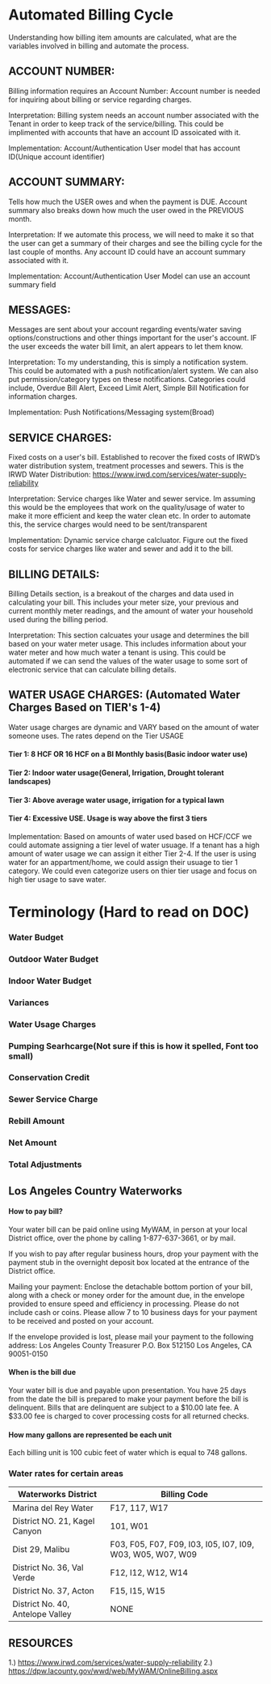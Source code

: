 # Automated Billing Cycle

Understanding how billing item amounts are calculated, what are the variables involved in billing and automate the process.

## ACCOUNT NUMBER: 
Billing information requires an Account Number: Account number is needed for inquiring about billing or service regarding charges.

Interpretation: Billing system needs an account number associated with the Tenant in order to keep track of the service/billing. This could be implimented with accounts that have an account ID assoicated with it.  

Implementation: Account/Authentication User model that has account ID(Unique account identifier)

## ACCOUNT SUMMARY:
Tells how much the USER owes and when the payment is DUE. Account summary also breaks down how much the user owed in the PREVIOUS month. 

Interpretation: If we automate this process, we will need to make it so that the user can get a summary of their charges and see the billing cycle for the last couple of months. Any account ID could have an account summary associated with it. 

Implementation: Account/Authentication User Model can use an account summary field

## MESSAGES: 
Messages are sent about your account regarding events/water saving options/constructions and other things important for the user's account. 
IF the user exceeds the water bill limit, an alert appears to let them know. 

Interpretation: To my understanding, this is simply a notification system. This could be automated with a push notification/alert system. We can also put permission/category types on these notifications. Categories could include, Overdue Bill Alert, Exceed Limit Alert, Simple Bill Notification for information charges. 

Implementation: Push Notifications/Messaging system(Broad) 

## SERVICE CHARGES:
Fixed costs on a user's bill. Established to recover the fixed costs of IRWD’s water distribution system, treatment processes and sewers. 
This is the IRWD Water Distribution: https://www.irwd.com/services/water-supply-reliability

Interpretation: Service charges like Water and sewer service. Im assuming this would be the employees that work on the quality/usage of water to make it more efficient and keep the water clean etc. In order to automate this, the service charges would need to be sent/transparent

Implementation: Dynamic service charge calcluator. Figure out the fixed costs for service charges like water and sewer and add it to the bill. 

## BILLING DETAILS:
Billing Details section, is a breakout of the charges and data used in calculating your bill. This includes your meter size, your previous and current monthly meter readings, and the amount of water your household used during the billing period. 

Interpretation: This section calcuates your usage and determines the bill based on your water meter usage. This includes information about your water meter and how much water a tenant is using. This could be automated if we can send the values of the water usage to some sort of electronic service that can calculate billing details. 

## WATER USAGE CHARGES: (Automated Water Charges Based on TIER's 1-4)  
Water usage charges are dynamic and VARY based on the amount of water someone uses. The rates depend on the Tier USAGE

#### Tier 1: 8 HCF OR 16 HCF on a BI Monthly basis(Basic indoor water use)
#### Tier 2: Indoor water usage(General, Irrigation, Drought tolerant landscapes)
#### Tier 3: Above average water usage, irrigation for a typical lawn
#### Tier 4: Excessive USE. Usage is way above the first 3 tiers

Implementation: Based on amounts of water used based on HCF/CCF we could automate assigning a tier level of water usuage. If a tenant has a high amount of water usage we can assign it either Tier 2-4. If the user is using water for an appartment/home, we could assign their usuage to tier 1 category. We could even categorize users on thier tier usage and focus on high tier usage to save water. 

# Terminology (Hard to read on DOC) 

### Water Budget
### Outdoor Water Budget
### Indoor Water Budget
### Variances
### Water Usage Charges
### Pumping Searhcarge(Not sure if this is how it spelled, Font too small)
### Conservation Credit
### Sewer Service Charge
### Rebill Amount
### Net Amount
### Total Adjustments


## Los Angeles Country Waterworks 

#### How to pay bill?
Your water bill can be paid online using MyWAM, in person at your local District office, over the phone by calling 1-877-637-3661, or by mail.

If you wish to pay after regular business hours, drop your payment with the payment stub in the overnight deposit box located at the entrance of the District office.

Mailing your payment:
Enclose the detachable bottom portion of your bill, along with a check or money order for the amount due, in the envelope provided to ensure speed and efficiency in processing. Please do not include cash or coins. Please allow 7 to 10 business days for your payment to be received and posted on your account.

If the envelope provided is lost, please mail your payment to the following address:
Los Angeles County Treasurer
P.O. Box 512150
Los Angeles, CA 90051-0150


#### When is the bill due

Your water bill is due and payable upon presentation. You have 25 days from the date the bill is prepared to make your payment before the bill is delinquent. Bills that are delinquent are subject to a $10.00 late fee. A $33.00 fee is charged to cover processing costs for all returned checks.

#### How many gallons are represented be each unit
Each billing unit is 100 cubic feet of water which is equal to 748 gallons.


### Water rates for certain areas
|Waterworks District| Billing Code|
|-------------------|-------------|
|Marina del Rey Water| F17, 117,  W17| 
|District NO. 21, Kagel Canyon| 101, W01| 
|Dist 29, Malibu| F03, F05, F07, F09, I03, I05, I07, I09, W03, W05, W07, W09| 
| District No. 36, Val Verde| F12, I12, W12, W14|
|District No. 37, Acton| F15, I15, W15|
|District No. 40, Antelope Valley| NONE|

## RESOURCES
1.) https://www.irwd.com/services/water-supply-reliability
2.) https://dpw.lacounty.gov/wwd/web/MyWAM/OnlineBilling.aspx

